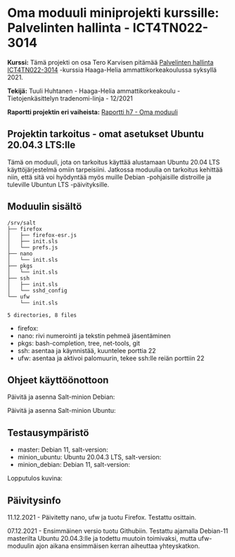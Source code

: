 # Oma moduuli miniprojekti kurssille: Palvelinten hallinta - ICT4TN022-3014

**Kurssi:** Tämä projekti on osa Tero Karvisen pitämää [Palvelinten hallinta ICT4TN022-3014](https://terokarvinen.com/2021/configuration-management-systems-palvelinten-hallinta-ict4tn022-2021-autumn/) -kurssia Haaga-Helia ammattikorkeakoulussa syksyllä 2021.

**Tekijä:** Tuuli Huhtanen - Haaga-Helia ammattikorkeakoulu - Tietojenkäsittelyn tradenomi-linja - 12/2021

**Raportti projektin eri vaiheista:** [Raportti h7 - Oma moduuli](https://github.com/tuuli-huhtanen/palvelintenhallinta/blob/main/h7-omamoduuli.md)

## Projektin tarkoitus - omat asetukset Ubuntu 20.04.3 LTS:lle                 

Tämä on moduuli, jota on tarkoitus käyttää alustamaan Ubuntu 20.04 LTS käyttöjärjestelmä omiin tarpeisiini. Jatkossa moduulia on tarkoitus kehittää niin, että sitä voi hyödyntää myös muille Debian -pohjaisille distroille ja tuleville Ubuntun LTS -päivityksille.

## Moduulin sisältö

```
/srv/salt
├── firefox
│   ├── firefox-esr.js
│   ├── init.sls
│   └── prefs.js
├── nano
│   └── init.sls
├── pkgs
│   └── init.sls
├── ssh
│   ├── init.sls
│   └── sshd_config
└── ufw
    └── init.sls

5 directories, 8 files
```

* firefox: 
* nano: rivi numerointi ja tekstin pehmeä jäsentäminen
* pkgs: bash-completion, tree, net-tools, git
* ssh: asentaa ja käynnistää, kuuntelee porttia 22
* ufw: asentaa ja aktivoi palomuurin, tekee ssh:lle reiän porttiin 22

## Ohjeet käyttöönottoon

Päivitä ja asenna Salt-minion Debian:

Päivitä ja asenna Salt-minion Ubuntu:

## Testausympäristö

* master: Debian 11, salt-version:
* minion_ubuntu: Ubuntu 20.04.3 LTS, salt-version:
* minion_debian: Debian 11, salt-version:

Lopputulos kuvina:



## Päivitysinfo

11.12.2021 - Päivitetty nano, ufw ja tuotu Firefox. Testattu osittain.

07.12.2021 - Ensimmäinen versio tuotu Githubiin. Testattu ajamalla Debian-11 masterilta Ubuntu 20.04.3:lle ja todettu muutoin toimivaksi, mutta ufw-moduulin ajon aikana ensimmäisen kerran aiheuttaa yhteyskatkon. 

